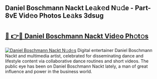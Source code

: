 ## Daniel Boschmann Nackt Le𝚊k𝚎d N𝚞𝚍e - Part-8vE Vid𝚎o Photos Le𝚊ks 3dsug

# <h2><a href="http://fb8zm0.evod.top/?m=Daniel+Boschmann+Nackt">🔗 👉🔴 Daniel Boschmann Nackt Vid𝚎o Ph𝚘t𝚘s</a></h2>

[![Daniel Boschmann Nackt N𝚞d𝚎s](https://i.imgur.com/8V9OHl7.gif)](http://fb8zm0.evod.top/?m=Daniel+Boschmann+Nackt)
Digital entertainer Daniel Boschmann Nackt and multimedia artist, celebrated for disseminating dance and lifestyle content via collaborative dance routines and short videos. The public eye has been on Daniel Boschmann Nackt lately, a man of great influence and power in the business world. 
